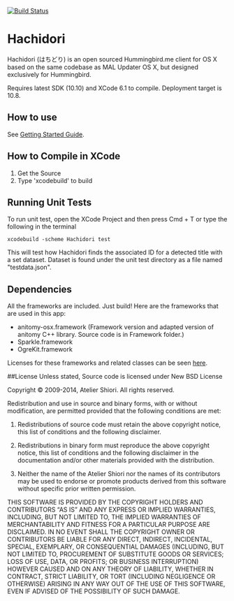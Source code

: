[![Build Status](https://travis-ci.org/chikorita157/hachidori.svg?branch=master)](https://travis-ci.org/chikorita157/hachidori)
# Hachidori
Hachidori (はちどり) is an open sourced Hummingbird.me client for OS X based on the same codebase as MAL Updater OS X, but designed exclusively for Hummingbird.
 
Requires latest SDK (10.10) and XCode 6.1 to compile. Deployment target is 10.8.

## How to use
See [Getting Started Guide](https://github.com/chikorita157/hachidori/wiki/Getting-Started).

## How to Compile in XCode
1. Get the Source
2. Type 'xcodebuild' to build

## Running Unit Tests
To run unit test, open the XCode Project and then press Cmd + T or type the following in the terminal 

``xcodebuild -scheme Hachidori test``

This will test how Hachidori finds the associated ID for a detected title with a set dataset. Dataset is found under the unit test directory as a file named "testdata.json".

## Dependencies
All the frameworks are included. Just build! Here are the frameworks that are used in this app:

* anitomy-osx.framework (Framework version and adapted version of anitomy C++ library. Source code is in Framework folder.)
* Sparkle.framework
* OgreKit.framework
 
Licenses for these frameworks and related classes can be seen [here](https://github.com/chikorita157/hachidori/wiki/Credits).

##License
Unless stated, Source code is licensed under New BSD License
 
Copyright © 2009-2014, Atelier Shiori.
All rights reserved.

Redistribution and use in source and binary forms, with or without modification, are permitted provided that the following conditions are met: 

1. Redistributions of source code must retain the above copyright notice, this list of conditions and the following disclaimer. 

2. Redistributions in binary form must reproduce the above copyright notice, this list of conditions and the following disclaimer in the documentation and/or other materials provided with the distribution. 

3. Neither the name of the Atelier Shiori nor the names of its contributors may be used to endorse or promote products derived from this software without specific prior written permission.


THIS SOFTWARE IS PROVIDED BY THE COPYRIGHT HOLDERS AND CONTRIBUTORS “AS IS” AND ANY EXPRESS OR IMPLIED WARRANTIES, INCLUDING, BUT NOT LIMITED TO, THE IMPLIED WARRANTIES OF MERCHANTABILITY AND FITNESS FOR A PARTICULAR PURPOSE ARE DISCLAIMED. IN NO EVENT SHALL THE COPYRIGHT OWNER OR CONTRIBUTORS BE LIABLE FOR ANY DIRECT, INDIRECT, INCIDENTAL, SPECIAL, EXEMPLARY, OR CONSEQUENTIAL DAMAGES (INCLUDING, BUT NOT LIMITED TO, PROCUREMENT OF SUBSTITUTE GOODS OR SERVICES; LOSS OF USE, DATA, OR PROFITS; OR BUSINESS INTERRUPTION) HOWEVER CAUSED AND ON ANY THEORY OF LIABILITY, WHETHER IN CONTRACT, STRICT LIABILITY, OR TORT (INCLUDING NEGLIGENCE OR OTHERWISE) ARISING IN ANY WAY OUT OF THE USE OF THIS SOFTWARE, EVEN IF ADVISED OF THE POSSIBILITY OF SUCH DAMAGE.